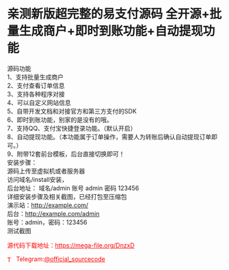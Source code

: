 # 亲测新版超完整的易支付源码 全开源+批量生成商户+即时到账功能+自动提现功能

源码功能<br>1、支持批量生成商户<br>2、支付查看订单信息<br>3、支持各种程序对接<br>4、可以自定义网站信息<br>5、自带开发文档和对接官方和第三方支付的SDK<br>6、即时到账功能，别家的是没有的哦。<br>7、支持QQ、支付宝快捷登录功能。（默认开启）<br>8、自动提现功能。（本功能属于订单操作，需要人为转账后确认自动提现订单即可。）<br>9、附带12套前台模板，后台直接切换即可！<br>安装步骤：<br>源码上传至虚拟机或者服务器<br>访问域名/install安装，<br>后台地址： 域名/admin 账号 admin 密码 123456<br>详细安装步骤及相关截图，已经打包至压缩包<br>演示站：http://example.com/<br>后台：http://example.com/admin<br>账号：admin，密码：123456<br>测试截图<br>


<p style="color: red;">源代码下载地址：<a href="https://mega-file.org/DnzxD" style="color: red;">https://mega-file.org/DnzxD</a></p><p style="color: red;"><img src="https://cdn-icons-png.flaticon.com/512/2111/2111646.png" alt="Telegram Icon" style="width: 16px; vertical-align: middle; margin-right: 5px;">Telegram:<a href="https://t.me/official_sourcecode" style="color: red;">@official_sourcecode</a></p>